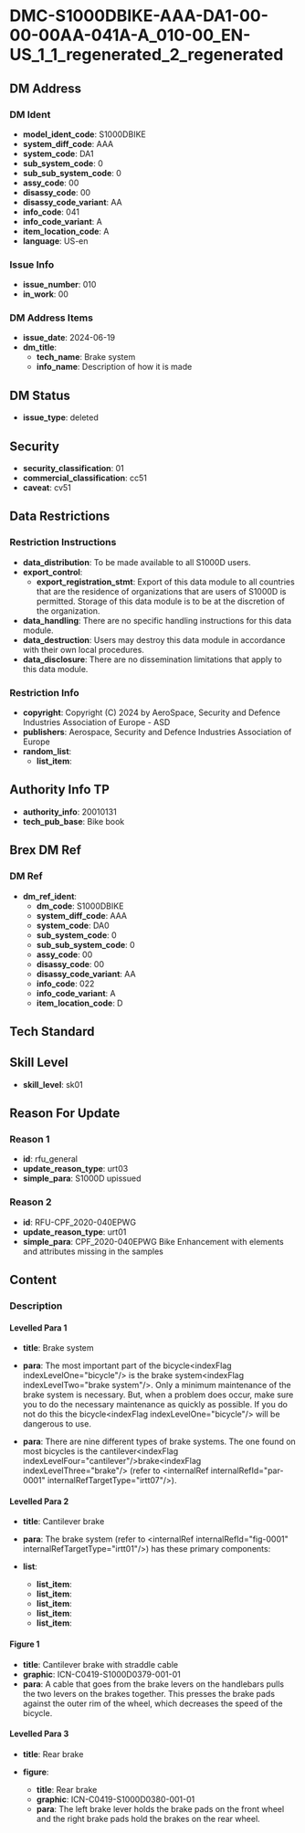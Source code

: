 # DMC-S1000DBIKE-AAA-DA1-00-00-00AA-041A-A_010-00_EN-US_1_1_regenerated_2_regenerated

## DM Address

### DM Ident

*   **model_ident_code**: S1000DBIKE
*   **system_diff_code**: AAA
*   **system_code**: DA1
*   **sub_system_code**: 0
*   **sub_sub_system_code**: 0
*   **assy_code**: 00
*   **disassy_code**: 00
*   **disassy_code_variant**: AA
*   **info_code**: 041
*   **info_code_variant**: A
*   **item_location_code**: A
*   **language**: US-en

### Issue Info

*   **issue_number**: 010
*   **in_work**: 00

### DM Address Items

*   **issue_date**: 2024-06-19
*   **dm_title**:
    *   **tech_name**: Brake system
    *   **info_name**: Description of how it is made

## DM Status

*   **issue_type**: deleted

## Security

*   **security_classification**: 01
*   **commercial_classification**: cc51
*   **caveat**: cv51

## Data Restrictions

### Restriction Instructions

*   **data_distribution**: To be made available to all S1000D users.
*   **export_control**:
    *   **export_registration_stmt**: Export of this data module to all countries that are the residence of organizations that are users of S1000D is permitted. Storage of this data module is to be at the discretion of the organization.
*   **data_handling**: There are no specific handling instructions for this data module.
*   **data_destruction**: Users may destroy this data module in accordance with their own local procedures.
*   **data_disclosure**: There are no dissemination limitations that apply to this data module.

### Restriction Info

*   **copyright**: Copyright (C) 2024 by AeroSpace, Security and Defence Industries Association of Europe - ASD
*   **publishers**: Aerospace, Security and Defence Industries Association of Europe
*   **random_list**:
    *   **list_item**: 

## Authority Info TP

*   **authority_info**: 20010131
*   **tech_pub_base**: Bike book

## Brex DM Ref

### DM Ref

*   **dm_ref_ident**:
    *   **dm_code**: S1000DBIKE
    *   **system_diff_code**: AAA
    *   **system_code**: DA0
    *   **sub_system_code**: 0
    *   **sub_sub_system_code**: 0
    *   **assy_code**: 00
    *   **disassy_code**: 00
    *   **disassy_code_variant**: AA
    *   **info_code**: 022
    *   **info_code_variant**: A
    *   **item_location_code**: D

## Tech Standard

## Skill Level

*   **skill_level**: sk01

## Reason For Update

### Reason 1

*   **id**: rfu_general
*   **update_reason_type**: urt03
*   **simple_para**: S1000D upissued

### Reason 2

*   **id**: RFU-CPF_2020-040EPWG
*   **update_reason_type**: urt01
*   **simple_para**: CPF_2020-040EPWG Bike Enhancement with elements and attributes missing in the samples

## Content

### Description

#### Levelled Para 1

*   **title**: Brake system
*   **para**: The most important part of the bicycle&lt;indexFlag indexLevelOne="bicycle"/&gt; is the brake system&lt;indexFlag indexLevelTwo="brake system"/&gt;. Only a minimum maintenance of the brake system is necessary. But, when a problem does occur, make sure you to do the necessary maintenance as quickly as possible. If you do not do this the bicycle&lt;indexFlag indexLevelOne="bicycle"/&gt; will be dangerous to use.

*   **para**: There are nine different types of brake systems. The one found on most bicycles is the cantilever&lt;indexFlag indexLevelFour="cantilever"/&gt;brake&lt;indexFlag indexLevelThree="brake"/&gt; (refer to &lt;internalRef internalRefId="par-0001" internalRefTargetType="irtt07"/&gt;).

#### Levelled Para 2

*   **title**: Cantilever brake
*   **para**: The brake system (refer to &lt;internalRef internalRefId="fig-0001" internalRefTargetType="irtt01"/&gt;) has these primary components:

*   **list**:
    *   **list_item**: 
    *   **list_item**: 
    *   **list_item**: 
    *   **list_item**: 
    *   **list_item**: 

#### Figure 1

*   **title**: Cantilever brake with straddle cable
*   **graphic**: ICN-C0419-S1000D0379-001-01
*   **para**: A cable that goes from the brake levers on the handlebars pulls the two levers on the brakes together. This presses the brake pads against the outer rim of the wheel, which decreases the speed of the bicycle.

#### Levelled Para 3

*   **title**: Rear brake

*   **figure**:
    *   **title**: Rear brake
    *   **graphic**: ICN-C0419-S1000D0380-001-01
    *   **para**: The left brake lever holds the brake pads on the front wheel and the right brake pads hold the brakes on the rear wheel.